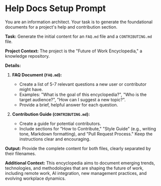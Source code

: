 # Help Docs Setup Prompt

You are an information architect. Your task is to generate the foundational documents for a project's help and contribution section.

**Task:**
Generate the initial content for an `FAQ.md` file and a `CONTRIBUTING.md` file.

**Project Context:**
The project is the "Future of Work Encyclopedia," a knowledge repository.

**Details:**
1. **FAQ Document (`FAQ.md`):**
   * Create a list of 5-7 relevant questions a new user or contributor might have.
   * Examples: "What is the goal of this encyclopedia?", "Who is the target audience?", "How can I suggest a new topic?".
   * Provide a brief, helpful answer for each question.

2. **Contribution Guide (`CONTRIBUTING.md`):**
   * Create a guide for potential contributors.
   * Include sections for "How to Contribute," "Style Guide" (e.g., writing tone, Markdown formatting), and "Pull Request Process." Keep the instructions clear and encouraging.

**Output:**
Provide the complete content for both files, clearly separated by their filenames.

**Additional Context:**
This encyclopedia aims to document emerging trends, technologies, and methodologies that are shaping the future of work, including remote work, AI integration, new management practices, and evolving workplace dynamics.
